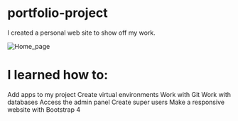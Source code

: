 # portfolio-project

I created a personal web site to show off my work.

![Home_page](https://user-images.githubusercontent.com/16067405/89510988-35d87d00-d7c9-11ea-9622-94d9e04c068c.png)



# I learned how to: 

Add apps to my project
Create virtual environments
Work with Git
Work with databases
Access the admin panel
Create super users
Make a responsive website with Bootstrap 4
